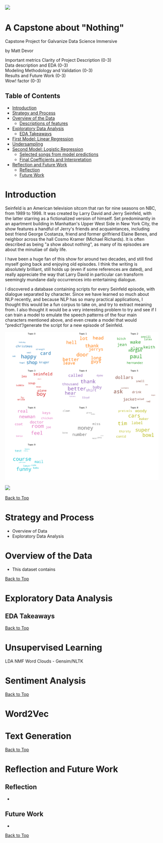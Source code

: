 ![](images/header.jpg)
# A Capstone about "Nothing"
Capstone Project for Galvanize Data Science Immersive 

by Matt Devor

Important metrics
Clarity of Project Description (0-3)    
Data description and EDA (0-3)    
Modeling Methodology and Validation (0-3)    
Results and Future Work (0-3)   
Wow! factor (0-3)

## Table of Contents
- [Introduction](#introduction)
- [Strategy and Process](#strategy-and-process)
- [Overview of the Data](#overview-of-the-data)
    + [Descriptions of features](#descriptions-of-the-13-unique-numerical-attributes-for-each-song)
- [Exploratory Data Analysis](#exploratory-data-analysis)
  * [EDA Takeaways](#eda-takeaways)
- [First Model: Linear Regression](#first-model--linear-regression)
- [Undersampling](#undersampling)
- [Second Model: Logistic Regression](#second-model--logistic-regression)
  * [Selected songs from model predictions](#selected-songs-from-model-predictions)
  * [Final Coefficients and Interpretation](#final-coefficients-and-interpretation)
- [Reflection and Future Work](#reflection-and-future-work)
  * [Reflection](#reflection)
  * [Future Work](#future-work)


# Introduction
Seinfeld is an American television sitcom that ran for nine seasons on NBC, from 1989 to 1998. It was created by Larry David and Jerry Seinfeld, with the latter starring as a fictionalized version of himself. Set predominantly in an apartment building in Manhattan's Upper West Side in New York City, the show features a handful of Jerry's friends and acquaintances, including best friend George Costanza, friend and former girlfriend Elaine Benes, and neighbor across the hall Cosmo Kramer (Michael Richards). It is often described as being "a show about nothing", as many of its episodes are about the minutiae of daily life.

I have been a huge fan of this show for around two decades, and still find myself going back and enjoying old episodes. I think the writing is absolutely brilliant, still holds up (even if some references are dated), and really appreciate the way that Larry David in particular can transform seemingly mundane daily occurrences into entertaining dialogue. 

I discovered a database containing scripts for every Seinfeld episode, with dialogue separated by character. Since we have learned so much about NLP recently, and because NLP has so many practical applications, I thought this would be a fun corpus to take on, and try to extract meaning from. I also thought it would be a very interesting problem to try and see if I can train a model to emulate the speech patterns of the four main characters mentioned above, and even create a model that would “predict”/generate the script for a new episode of Seinfeld.


![](images/lda_sklearn_wordcloud.png)

![](images/lda_gif.gif)

[Back to Top](#Table-of-Contents)

# Strategy and Process
- Overview of Data
- Exploratory Data Analysis


# Overview of the Data
- This dataset contains


[Back to Top](#Table-of-Contents)

# Exploratory Data Analysis



## EDA Takeaways


[Back to Top](#Table-of-Contents)

# Unsupervised Learning
LDA
NMF
Word Clouds - Gensim/NLTK

# Sentiment Analysis

[Back to Top](#Table-of-Contents)

# Word2Vec

# Text Generation


[Back to Top](#Table-of-Contents)

# Reflection and Future Work
## Reflection
- 

## Future Work
- 

[Back to Top](#Table-of-Contents)